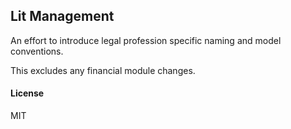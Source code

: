## Lit Management

An effort to introduce legal profession specific naming and model conventions.

This excludes any financial module changes.

#### License

MIT
